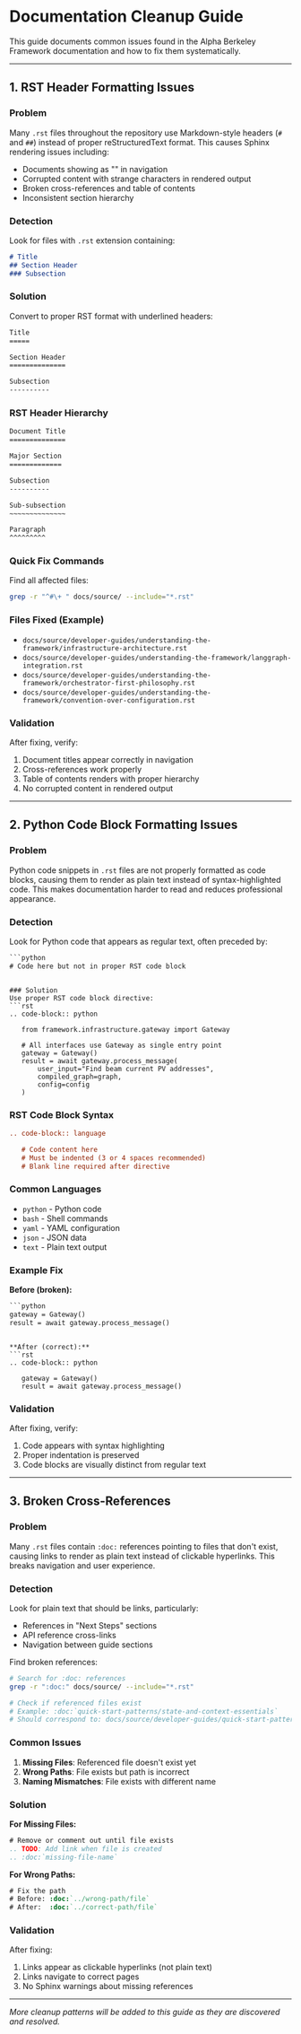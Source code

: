 # Documentation Cleanup Guide

This guide documents common issues found in the Alpha Berkeley Framework documentation and how to fix them systematically.

---

## 1. RST Header Formatting Issues

### Problem
Many `.rst` files throughout the repository use Markdown-style headers (`#` and `##`) instead of proper reStructuredText format. This causes Sphinx rendering issues including:
- Documents showing as "<no title>" in navigation
- Corrupted content with strange characters in rendered output
- Broken cross-references and table of contents
- Inconsistent section hierarchy

### Detection
Look for files with `.rst` extension containing:
```markdown
# Title
## Section Header
### Subsection
```

### Solution
Convert to proper RST format with underlined headers:
```rst
Title
=====

Section Header
==============

Subsection
----------
```

### RST Header Hierarchy
```rst
Document Title
==============

Major Section
=============

Subsection
----------

Sub-subsection
~~~~~~~~~~~~~~

Paragraph
^^^^^^^^^
```

### Quick Fix Commands
Find all affected files:
```bash
grep -r "^#\+ " docs/source/ --include="*.rst"
```

### Files Fixed (Example)
- `docs/source/developer-guides/understanding-the-framework/infrastructure-architecture.rst`
- `docs/source/developer-guides/understanding-the-framework/langgraph-integration.rst`
- `docs/source/developer-guides/understanding-the-framework/orchestrator-first-philosophy.rst`
- `docs/source/developer-guides/understanding-the-framework/convention-over-configuration.rst`

### Validation
After fixing, verify:
1. Document titles appear correctly in navigation
2. Cross-references work properly
3. Table of contents renders with proper hierarchy
4. No corrupted content in rendered output

---

## 2. Python Code Block Formatting Issues

### Problem
Python code snippets in `.rst` files are not properly formatted as code blocks, causing them to render as plain text instead of syntax-highlighted code. This makes documentation harder to read and reduces professional appearance.

### Detection
Look for Python code that appears as regular text, often preceded by:
```rst
```python
# Code here but not in proper RST code block
```
```

### Solution
Use proper RST code block directive:
```rst
.. code-block:: python

   from framework.infrastructure.gateway import Gateway
   
   # All interfaces use Gateway as single entry point
   gateway = Gateway()
   result = await gateway.process_message(
       user_input="Find beam current PV addresses",
       compiled_graph=graph,
       config=config
   )
```

### RST Code Block Syntax
```rst
.. code-block:: language

   # Code content here
   # Must be indented (3 or 4 spaces recommended)
   # Blank line required after directive
```

### Common Languages
- `python` - Python code
- `bash` - Shell commands
- `yaml` - YAML configuration
- `json` - JSON data
- `text` - Plain text output

### Example Fix
**Before (broken):**
```rst
```python
gateway = Gateway()
result = await gateway.process_message()
```
```

**After (correct):**
```rst
.. code-block:: python

   gateway = Gateway()
   result = await gateway.process_message()
```

### Validation
After fixing, verify:
1. Code appears with syntax highlighting
2. Proper indentation is preserved
3. Code blocks are visually distinct from regular text

---

## 3. Broken Cross-References

### Problem
Many `.rst` files contain `:doc:` references pointing to files that don't exist, causing links to render as plain text instead of clickable hyperlinks. This breaks navigation and user experience.

### Detection
Look for plain text that should be links, particularly:
- References in "Next Steps" sections
- API reference cross-links
- Navigation between guide sections

Find broken references:
```bash
# Search for :doc: references
grep -r ":doc:" docs/source/ --include="*.rst"

# Check if referenced files exist
# Example: :doc:`quick-start-patterns/state-and-context-essentials`
# Should correspond to: docs/source/developer-guides/quick-start-patterns/state-and-context-essentials.rst
```

### Common Issues
1. **Missing Files**: Referenced file doesn't exist yet
2. **Wrong Paths**: File exists but path is incorrect
3. **Naming Mismatches**: File exists with different name

### Solution
**For Missing Files:**
```rst
# Remove or comment out until file exists
.. TODO: Add link when file is created
.. :doc:`missing-file-name`
```

**For Wrong Paths:**
```rst
# Fix the path
# Before: :doc:`../wrong-path/file`
# After:  :doc:`../correct-path/file`
```

### Validation
After fixing:
1. Links appear as clickable hyperlinks (not plain text)
2. Links navigate to correct pages
3. No Sphinx warnings about missing references

---

*More cleanup patterns will be added to this guide as they are discovered and resolved.*
